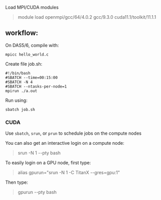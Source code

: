 Load MPI/CUDA modules
> module load openmpi/gcc/64/4.0.2 gcc/9.3.0 cuda11.1/toolkit/11.1.1

## workflow:
On DAS5/6, compile with:

```
mpicc hello_world.c
```

Create file job.sh:

```
#!/bin/bash
#SBATCH --time=00:15:00
#SBATCH -N 4
#SBATCH --ntasks-per-node=1
mpirun ./a.out
```

Run using:

```
sbatch job.sh
```

### CUDA

Use `sbatch`, `srun`, or `prun` to schedule jobs on the compute nodes

You can also get an interactive login on a compute node:

> srun -N 1 --pty bash

To easily login on a GPU node, first type:
> alias gpurun="srun -N 1 -C TitanX --gres=gpu:1"

Then type:
> gpurun --pty bash